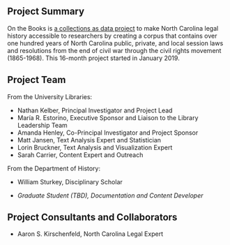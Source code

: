 ## Project Summary
On the Books is [a collections as data project](https://collectionsasdata.github.io/part2whole/) to make North Carolina legal history
accessible to researchers by creating a corpus that contains over one hundred years of
North Carolina public, private, and local session laws and resolutions from the end of
civil war through the civil rights movement (1865-1968). This 16-month project started in January 2019. 

## Project Team
From the University Libraries:
* Nathan Kelber, Principal Investigator and Project Lead
* María R. Estorino, Executive Sponsor and Liaison to the Library Leadership Team
* Amanda Henley, Co-Principal Investigator and Project Sponsor
* Matt Jansen, Text Analysis Expert and Statistician
* Lorin Bruckner, Text Analysis and Visualization Expert
* Sarah Carrier, Content Expert and Outreach
  
From the Department of History:
* William Sturkey, Disciplinary Scholar


* *Graduate Student (TBD), Documentation and Content Developer*

## Project Consultants and Collaborators
* Aaron S. Kirschenfeld, North Carolina Legal Expert
